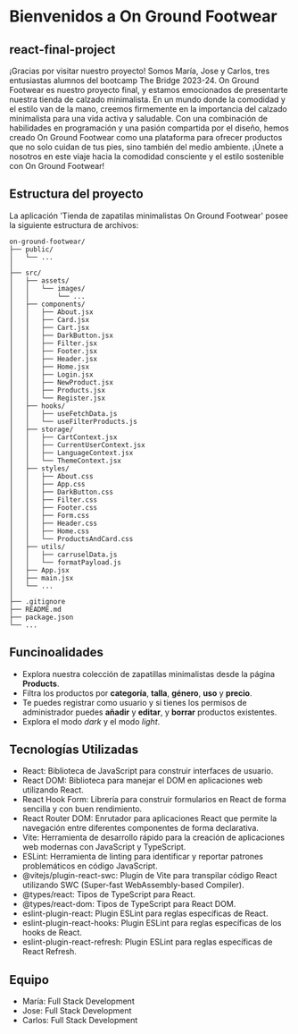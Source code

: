 # Bienvenidos a On Ground Footwear
## react-final-project
¡Gracias por visitar nuestro proyecto! Somos María, Jose y Carlos, tres entusiastas alumnos del bootcamp The Bridge 2023-24. On Ground Footwear es nuestro proyecto final, y estamos emocionados de presentarte nuestra tienda de calzado minimalista.
En un mundo donde la comodidad y el estilo van de la mano, creemos firmemente en la importancia del calzado minimalista para una vida activa y saludable. Con una combinación de habilidades en programación y una pasión compartida por el diseño, hemos creado On Ground Footwear como una plataforma para ofrecer productos que no solo cuidan de tus pies, sino también del medio ambiente.
¡Únete a nosotros en este viaje hacia la comodidad consciente y el estilo sostenible con On Ground Footwear!
## Estructura del proyecto
La aplicación 'Tienda de zapatilas minimalistas On Ground Footwear' posee la siguiente estructura de archivos: 
```
on-ground-footwear/
├── public/
│   └── ...
│
├── src/
│   ├── assets/
│   │   └── images/
│   │       └── ...
│   ├── components/
│   │   ├── About.jsx
│   │   ├── Card.jsx
│   │   ├── Cart.jsx
│   │   ├── DarkButton.jsx
│   │   ├── Filter.jsx
│   │   ├── Footer.jsx
│   │   ├── Header.jsx
│   │   ├── Home.jsx
│   │   ├── Login.jsx
│   │   ├── NewProduct.jsx
│   │   ├── Products.jsx
│   │   └── Register.jsx
│   ├── hooks/
│   │   ├── useFetchData.js
│   │   └── useFilterProducts.js
│   ├── storage/
│   │   ├── CartContext.jsx
│   │   ├── CurrentUserContext.jsx
│   │   ├── LanguageContext.jsx
│   │   └── ThemeContext.jsx
│   ├── styles/
│   │   ├── About.css
│   │   ├── App.css
│   │   ├── DarkButton.css
│   │   ├── Filter.css
│   │   ├── Footer.css
│   │   ├── Form.css
│   │   ├── Header.css
│   │   ├── Home.css
│   │   └── ProductsAndCard.css
│   ├── utils/
│   │   ├── carruselData.js
│   │   └── formatPayload.js
│   ├── App.jsx
│   ├── main.jsx
│   └── ...
│
├── .gitignore
├── README.md
├── package.json
└── ...
```

## Funcinoalidades
* Explora nuestra colección de zapatillas minimalistas desde la página  **Products**.
* Filtra los productos por **categoría**, **talla**, **género**, **uso** y **precio**.
* Te puedes registrar como usuario y si tienes los permisos de administrador puedes **añadir** y **editar**, y **borrar** productos existentes.
* Explora el modo *dark* y el modo *light*.
## Tecnologías Utilizadas
* React: Biblioteca de JavaScript para construir interfaces de usuario.
* React DOM: Biblioteca para manejar el DOM en aplicaciones web utilizando React.
* React Hook Form: Librería para construir formularios en React de forma sencilla y con buen rendimiento.
* React Router DOM: Enrutador para aplicaciones React que permite la navegación entre diferentes componentes de forma declarativa.
* Vite: Herramienta de desarrollo rápido para la creación de aplicaciones web modernas con JavaScript y TypeScript.
* ESLint: Herramienta de linting para identificar y reportar patrones problemáticos en código JavaScript.
* @vitejs/plugin-react-swc: Plugin de Vite para transpilar código React utilizando SWC (Super-fast WebAssembly-based Compiler).
* @types/react: Tipos de TypeScript para React.
* @types/react-dom: Tipos de TypeScript para React DOM.
* eslint-plugin-react: Plugin ESLint para reglas específicas de React.
* eslint-plugin-react-hooks: Plugin ESLint para reglas específicas de los hooks de React.
* eslint-plugin-react-refresh: Plugin ESLint para reglas específicas de React Refresh.
## Equipo
* María: Full Stack Development
* Jose: Full Stack Development
* Carlos: Full Stack Development

